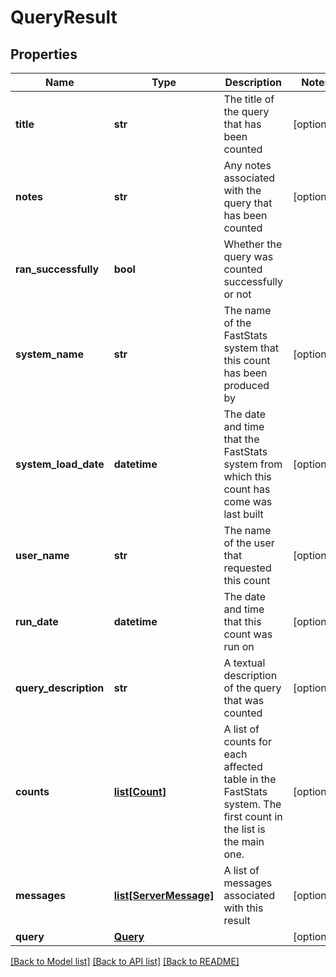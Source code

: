 # QueryResult

## Properties
Name | Type | Description | Notes
------------ | ------------- | ------------- | -------------
**title** | **str** | The title of the query that has been counted | [optional] 
**notes** | **str** | Any notes associated with the query that has been counted | [optional] 
**ran_successfully** | **bool** | Whether the query was counted successfully or not | 
**system_name** | **str** | The name of the FastStats system that this count has been produced by | [optional] 
**system_load_date** | **datetime** | The date and time that the FastStats system from which this count has come was last built | [optional] 
**user_name** | **str** | The name of the user that requested this count | [optional] 
**run_date** | **datetime** | The date and time that this count was run on | [optional] 
**query_description** | **str** | A textual description of the query that was counted | [optional] 
**counts** | [**list[Count]**](Count.md) | A list of counts for each affected table in the FastStats system.  The first count in the list is the main one. | [optional] 
**messages** | [**list[ServerMessage]**](ServerMessage.md) | A list of messages associated with this result | [optional] 
**query** | [**Query**](Query.md) |  | [optional] 

[[Back to Model list]](../README.md#documentation-for-models) [[Back to API list]](../README.md#documentation-for-api-endpoints) [[Back to README]](../README.md)


